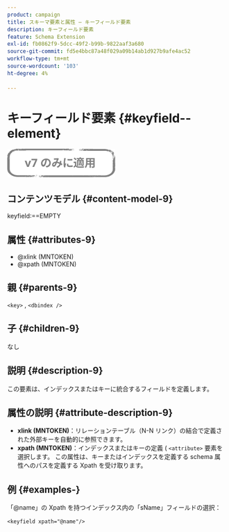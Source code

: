 ```yaml
---
product: campaign
title: スキーマ要素と属性 — キーフィールド要素
description: キーフィールド要素
feature: Schema Extension
exl-id: fb0862f9-5dcc-49f2-b99b-9822aaf3a680
source-git-commit: fd5e4bbc87a48f029a09b14ab1d927b9afe4ac52
workflow-type: tm+mt
source-wordcount: '103'
ht-degree: 4%

---
```


# キーフィールド要素 {#keyfield--element}

![](../../../assets/v7-only.svg)

## コンテンツモデル {#content-model-9}

keyfield:==EMPTY

## 属性 {#attributes-9}

* @xlink (MNTOKEN)
* @xpath (MNTOKEN)

## 親 {#parents-9}

`<key>`  ,  `<dbindex />`

## 子 {#children-9}

なし

## 説明 {#description-9}

この要素は、インデックスまたはキーに統合するフィールドを定義します。

## 属性の説明 {#attribute-description-9}

* **xlink (MNTOKEN)**：リレーションテーブル（N-N リンク）の結合で定義された外部キーを自動的に参照できます。
* **xpath (MNTOKEN)**：インデックスまたはキーの定義 ( `<attribute>`  要素を選択します。 この属性は、キーまたはインデックスを定義する schema 属性へのパスを定義する Xpath を受け取ります。

## 例 {#examples-}

「@name」の Xpath を持つインデックス内の「sName」フィールドの選択：

```
<keyfield xpath="@name"/>
```
